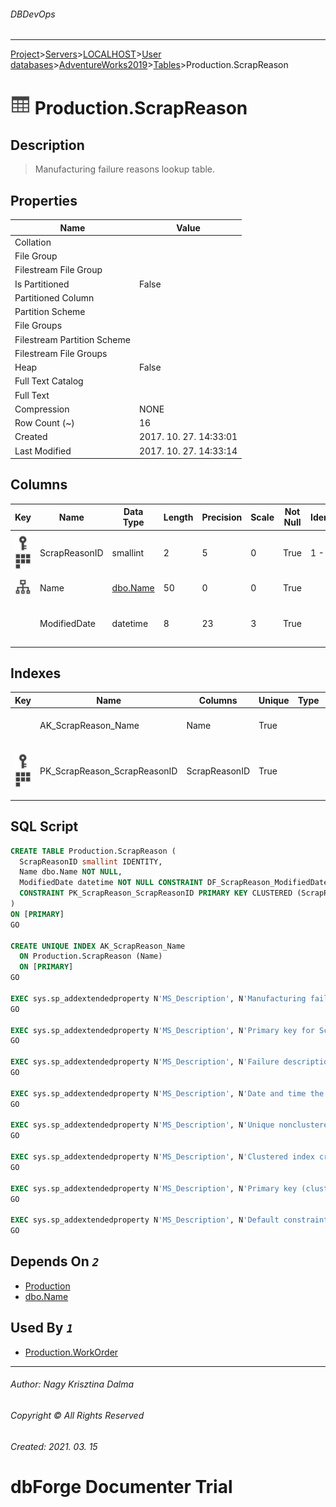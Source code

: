###### DBDevOps
___
[Project](../../../../../startpage.md)>[Servers](../../../../Servers.md)>[LOCALHOST](../../../LOCALHOST.md)>[User databases](../../UserDatabases.md)>[AdventureWorks2019](../AdventureWorks2019.md)>[Tables](Tables.md)>Production.ScrapReason


# ![logo](../../../../../Images/table.svg) Production.ScrapReason

## <a name="#Description"></a>Description
> Manufacturing failure reasons lookup table.
## <a name="#Properties"></a>Properties
|Name|Value|
|---|---|
|Collation||
|File Group||
|Filestream File Group||
|Is Partitioned|False|
|Partitioned Column||
|Partition Scheme||
|File Groups||
|Filestream Partition Scheme||
|Filestream File Groups||
|Heap|False|
|Full Text Catalog||
|Full Text||
|Compression|NONE|
|Row Count (~)|16|
|Created|2017. 10. 27. 14:33:01|
|Last Modified|2017. 10. 27. 14:33:14|


## <a name="#Columns"></a>Columns
|Key|Name|Data Type|Length|Precision|Scale|Not Null|Identity|Rule|Default|Computed|Persisted|Description
|---|---|---|---|---|---|---|---|---|---|---|---|---
|[![Primary Key PK_ScrapReason_ScrapReasonID](../../../../../Images/primarykey.svg)](#Indexes)[![Cluster Key PK_ScrapReason_ScrapReasonID](../../../../../Images/Cluster.svg)](#Indexes)|ScrapReasonID|smallint|2|5|0|True|1 - 1|||False|False|Primary key for ScrapReason records.|
|[![Indexes AK_ScrapReason_Name](../../../../../Images/index.svg)](#Indexes)|Name|[dbo.Name](../Programmability/Types/UserDefinedDataTypes/dbo.Name.md)|50|0|0|True||||False|False|Failure description.|
||ModifiedDate|datetime|8|23|3|True|||(getdate())|False|False|Date and time the record was last updated.|

## <a name="#Indexes"></a>Indexes
|Key|Name|Columns|Unique|Type|Description
|---|---|---|---|---|---
||AK_ScrapReason_Name|Name|True||Unique nonclustered index.|
|[![Primary Key PK_ScrapReason_ScrapReasonID](../../../../../Images/primarykey.svg)](#Indexes)[![Cluster Key PK_ScrapReason_ScrapReasonID](../../../../../Images/Cluster.svg)](#Indexes)|PK_ScrapReason_ScrapReasonID|ScrapReasonID|True||Clustered index created by a primary key constraint.|

## <a name="#SqlScript"></a>SQL Script
```SQL
CREATE TABLE Production.ScrapReason (
  ScrapReasonID smallint IDENTITY,
  Name dbo.Name NOT NULL,
  ModifiedDate datetime NOT NULL CONSTRAINT DF_ScrapReason_ModifiedDate DEFAULT (getdate()),
  CONSTRAINT PK_ScrapReason_ScrapReasonID PRIMARY KEY CLUSTERED (ScrapReasonID)
)
ON [PRIMARY]
GO

CREATE UNIQUE INDEX AK_ScrapReason_Name
  ON Production.ScrapReason (Name)
  ON [PRIMARY]
GO

EXEC sys.sp_addextendedproperty N'MS_Description', N'Manufacturing failure reasons lookup table.', 'SCHEMA', N'Production', 'TABLE', N'ScrapReason'
GO

EXEC sys.sp_addextendedproperty N'MS_Description', N'Primary key for ScrapReason records.', 'SCHEMA', N'Production', 'TABLE', N'ScrapReason', 'COLUMN', N'ScrapReasonID'
GO

EXEC sys.sp_addextendedproperty N'MS_Description', N'Failure description.', 'SCHEMA', N'Production', 'TABLE', N'ScrapReason', 'COLUMN', N'Name'
GO

EXEC sys.sp_addextendedproperty N'MS_Description', N'Date and time the record was last updated.', 'SCHEMA', N'Production', 'TABLE', N'ScrapReason', 'COLUMN', N'ModifiedDate'
GO

EXEC sys.sp_addextendedproperty N'MS_Description', N'Unique nonclustered index.', 'SCHEMA', N'Production', 'TABLE', N'ScrapReason', 'INDEX', N'AK_ScrapReason_Name'
GO

EXEC sys.sp_addextendedproperty N'MS_Description', N'Clustered index created by a primary key constraint.', 'SCHEMA', N'Production', 'TABLE', N'ScrapReason', 'INDEX', N'PK_ScrapReason_ScrapReasonID'
GO

EXEC sys.sp_addextendedproperty N'MS_Description', N'Primary key (clustered) constraint', 'SCHEMA', N'Production', 'TABLE', N'ScrapReason', 'CONSTRAINT', N'PK_ScrapReason_ScrapReasonID'
GO

EXEC sys.sp_addextendedproperty N'MS_Description', N'Default constraint value of GETDATE()', 'SCHEMA', N'Production', 'TABLE', N'ScrapReason', 'CONSTRAINT', N'DF_ScrapReason_ModifiedDate'
GO
```

## <a name="#DependsOn"></a>Depends On _`2`_
- [Production](../Security/Schemas/Production.md)
- [dbo.Name](../Programmability/Types/UserDefinedDataTypes/dbo.Name.md)


## <a name="#UsedBy"></a>Used By _`1`_
- [Production.WorkOrder](Production.WorkOrder.md)


___
###### Author: Nagy Krisztina Dalma
###### Copyright © All Rights Reserved
###### Created: 2021. 03. 15

# dbForge Documenter Trial